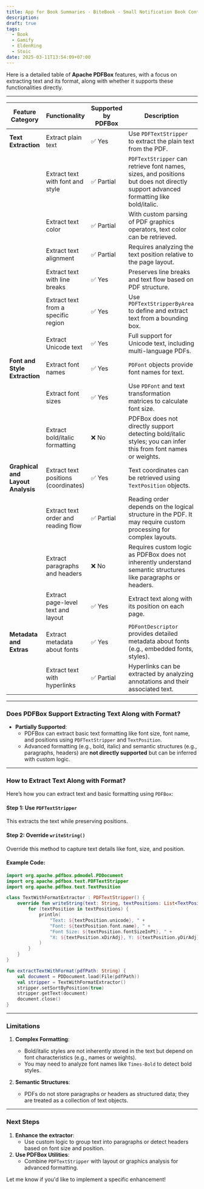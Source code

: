 ```yaml
---
title: App for Book Summaries - BiteBook - Small Notification Book Content
description: 
draft: true
tags:
  - Book
  - Gamify
  - EldenRing
  - Stoic
date: 2025-03-11T13:54:09+07:00
---
```

Here is a detailed table of **Apache PDFBox** features, with a focus on extracting text and its format, along with whether it supports these functionalities directly.

---

| **Feature Category**              | **Functionality**                    | **Supported by PDFBox** | **Description**                                                                                                                     |
| --------------------------------- | ------------------------------------ | ----------------------- | ----------------------------------------------------------------------------------------------------------------------------------- |
| **Text Extraction**               | Extract plain text                   | ✅ Yes                   | Use `PDFTextStripper` to extract the plain text from the PDF.                                                                       |
|                                   | Extract text with font and style     | ✅ Partial               | `PDFTextStripper` can retrieve font names, sizes, and positions but does not directly support advanced formatting like bold/italic. |
|                                   | Extract text color                   | ✅ Partial               | With custom parsing of PDF graphics operators, text color can be retrieved.                                                         |
|                                   | Extract text alignment               | ✅ Partial               | Requires analyzing the text position relative to the page layout.                                                                   |
|                                   | Extract text with line breaks        | ✅ Yes                   | Preserves line breaks and text flow based on PDF structure.                                                                         |
|                                   | Extract text from a specific region  | ✅ Yes                   | Use `PDFTextStripperByArea` to define and extract text from a bounding box.                                                         |
|                                   | Extract Unicode text                 | ✅ Yes                   | Full support for Unicode text, including multi-language PDFs.                                                                       |
| **Font and Style Extraction**     | Extract font names                   | ✅ Yes                   | `PDFont` objects provide font names for text.                                                                                       |
|                                   | Extract font sizes                   | ✅ Yes                   | Use `PDFont` and text transformation matrices to calculate font size.                                                               |
|                                   | Extract bold/italic formatting       | ❌ No                    | PDFBox does not directly support detecting bold/italic styles; you can infer this from font names or weights.                       |
| **Graphical and Layout Analysis** | Extract text positions (coordinates) | ✅ Yes                   | Text coordinates can be retrieved using `TextPosition` objects.                                                                     |
|                                   | Extract text order and reading flow  | ✅ Partial               | Reading order depends on the logical structure in the PDF. It may require custom processing for complex layouts.                    |
|                                   | Extract paragraphs and headers       | ❌ No                    | Requires custom logic as PDFBox does not inherently understand semantic structures like paragraphs or headers.                      |
|                                   | Extract page-level text and layout   | ✅ Yes                   | Extract text along with its position on each page.                                                                                  |
| **Metadata and Extras**           | Extract metadata about fonts         | ✅ Yes                   | `PDFontDescriptor` provides detailed metadata about fonts (e.g., embedded fonts, styles).                                           |
|                                   | Extract text with hyperlinks         | ✅ Partial               | Hyperlinks can be extracted by analyzing annotations and their associated text.                                                     |

---

### **Does PDFBox Support Extracting Text Along with Format?**

- **Partially Supported**:
    - PDFBox can extract basic text formatting like font size, font name, and positions using `PDFTextStripper` and `TextPosition`.
    - Advanced formatting (e.g., bold, italic) and semantic structures (e.g., paragraphs, headers) are **not directly supported** but can be inferred with custom logic.

---

### **How to Extract Text Along with Format?**

Here’s how you can extract text and basic formatting using `PDFBox`:

#### **Step 1: Use `PDFTextStripper`**

This extracts the text while preserving positions.

#### **Step 2: Override `writeString()`**

Override this method to capture text details like font, size, and position.

#### **Example Code:**

```kotlin
import org.apache.pdfbox.pdmodel.PDDocument
import org.apache.pdfbox.text.PDFTextStripper
import org.apache.pdfbox.text.TextPosition

class TextWithFormatExtractor : PDFTextStripper() {
    override fun writeString(text: String, textPositions: List<TextPosition>) {
        for (textPosition in textPositions) {
            println(
                "Text: ${textPosition.unicode}, " +
                "Font: ${textPosition.font.name}, " +
                "Font Size: ${textPosition.fontSizeInPt}, " +
                "X: ${textPosition.xDirAdj}, Y: ${textPosition.yDirAdj}"
            )
        }
    }
}

fun extractTextWithFormat(pdfPath: String) {
    val document = PDDocument.load(File(pdfPath))
    val stripper = TextWithFormatExtractor()
    stripper.setSortByPosition(true)
    stripper.getText(document)
    document.close()
}
```

---

### **Limitations**

1. **Complex Formatting**:
    
    - Bold/italic styles are not inherently stored in the text but depend on font characteristics (e.g., names or weights).
    - You may need to analyze font names like `Times-Bold` to detect bold styles.
2. **Semantic Structures**:
    
    - PDFs do not store paragraphs or headers as structured data; they are treated as a collection of text objects.

---

### **Next Steps**

1. **Enhance the extractor**:
    - Use custom logic to group text into paragraphs or detect headers based on font size and position.
2. **Use PDFBox Utilities**:
    - Combine `PDFTextStripper` with layout or graphics analysis for advanced formatting.

Let me know if you'd like to implement a specific enhancement!

